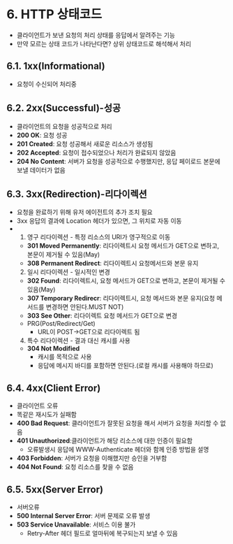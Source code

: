 # 6. HTTP 상태코드
- 클라이언트가 보낸 요청의 처리 상태를 응답에서 알려주는 기능
- 만약 모르는 상태 코드가 나타난다면? 상위 상태코드로 해석해서 처리
## 6.1. 1xx(Informational)
- 요청이 수신되어 처리중
## 6.2. 2xx(Successful)-성공
- 클라이언트의 요청을 성공적으로 처리
- **200 OK**: 요청 성공
- **201 Created**: 요청 성공해서 새로운 리소스가 생성됨
- **202 Accepted**: 요청이 접수되었으나 처리가 완료되지 않았음
- **204 No Content**: 서버가 요청을 성공적으로 수행했지만, 응답 페이로드 본문에 보낼 데이터가 없음
## 6.3. 3xx(Redirection)-리다이렉션
- 요청을 완료하기 위해 유저 에이전트의 추가 조치 필요
- 3xx 응답의 결과에 Location 헤더가 있으면, 그 위치로 자동 이동
- 1) 영구 리다이렉션 - 특정 리소스의 URI가 영구적으로 이동
    - **301 Moved Permanently**: 리다이렉트시 요청 메서드가 GET으로 변하고, 본문이 제거될 수 있음(May)
    - **308 Permanent Redirect**: 리다이렉트시 요청메서드와 본문 유지
  2) 일시 리다이렉션 - 일시적인 변경
    - **302 Found**: 리다이렉트시, 요청 메서드가 GET으로 변하고, 본문이 제거될 수 있음(May)
    - **307 Temporary Redirecr**: 리다이렉트시, 요청 메서드와 본문 유지(요청 메서드를 변경하면 안된다.MUST NOT)
    - **303 See Other**: 리다이렉트 요청 메서드가 GET으로 변경
    - PRG(Post/Redirect/Get)
      - URL이 POST->GET으로 리다이렉트 됨
  4) 특수 리다이렉션 - 결과 대신 캐시를 사용
    - **304 Not Modified**
      - 캐시를 목적으로 사용
      - 응답에 메시지 바디를 포함하면 안된다.(로컬 캐시를 사용해야 하므로)
## 6.4. 4xx(Client Error)
- 클라이언트 오류
- 똑같은 재시도가 실패함
- **400 Bad Request**: 클라이언트가 잘못된 요청을 해서 서버가 요청을 처리할 수 없음
- **401 Unauthorized**:클라이언트가 해당 리소스에 대한 인증이 필요함
   - 오류발생시 응답에 WWW-Authenticate 헤더와 함께 인증 방법을 설명
- **403 Forbidden**: 서버가 요청을 이해했지만 승인을 거부함
- **404 Not Found**: 요청 리소스를 찾을 수 없음

## 6.5. 5xx(Server Error)
- 서버오류
- **500 Internal Server Error**: 서버 문제로 오류 발생
- **503 Service Unavailable**: 서비스 이용 불가
   - Retry-After 헤더 필드로 얼마뒤에 복구되는지 보낼 수 있음
